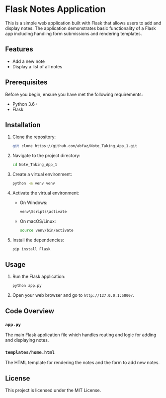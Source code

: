# Flask Notes Application

This is a simple web application built with Flask that allows users to add and display notes. The application demonstrates basic functionality of a Flask app including handling form submissions and rendering templates.

## Features

- Add a new note
- Display a list of all notes

## Prerequisites

Before you begin, ensure you have met the following requirements:

- Python 3.6+
- Flask

## Installation

1. Clone the repository:
    ```sh
    git clone https://github.com/abfaz/Note_Taking_App_1.git
    ```

2. Navigate to the project directory:
    ```sh
    cd Note_Taking_App_1
    ```

3. Create a virtual environment:
    ```sh
    python -m venv venv
    ```

4. Activate the virtual environment:
    - On Windows:
        ```sh
        venv\Scripts\activate
        ```
    - On macOS/Linux:
        ```sh
        source venv/bin/activate
        ```

5. Install the dependencies:
    ```sh
    pip install Flask
    ```

## Usage

1. Run the Flask application:
    ```sh
    python app.py
    ```

2. Open your web browser and go to `http://127.0.0.1:5000/`.




## Code Overview

### `app.py`

The main Flask application file which handles routing and logic for adding and displaying notes.

### `templates/home.html`

The HTML template for rendering the notes and the form to add new notes.



## License

This project is licensed under the MIT License.


